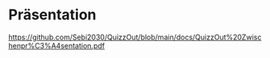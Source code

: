 # Präsentation

https://github.com/Sebi2030/QuizzOut/blob/main/docs/QuizzOut%20Zwischenpr%C3%A4sentation.pdf
